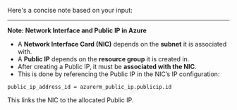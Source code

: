 Here's a concise note based on your input:

---

**Note: Network Interface and Public IP in Azure**

* A **Network Interface Card (NIC)** depends on the **subnet** it is associated with.
* A **Public IP** depends on the **resource group** it is created in.
* After creating a Public IP, it must be **associated with the NIC**.
* This is done by referencing the Public IP in the NIC’s IP configuration:

```hcl
public_ip_address_id = azurerm_public_ip.publicip.id
```

This links the NIC to the allocated Public IP.


